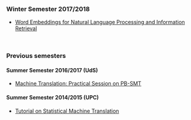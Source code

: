 ### Winter Semester 2017/2018

* [Word Embeddings for Natural Language Processing and Information Retrieval](./we4nlp/README.md)

<br>

### Previous semesters

#### Summer Semester 2016/2017 (UdS)

* [Machine Translation: Practical Session on PB-SMT](./PB-SMT/README.md)

#### Summer Semester 2014/2015 (UPC)

* [Tutorial on Statistical Machine Translation](./PB-SMT/classeMT.pdf )
